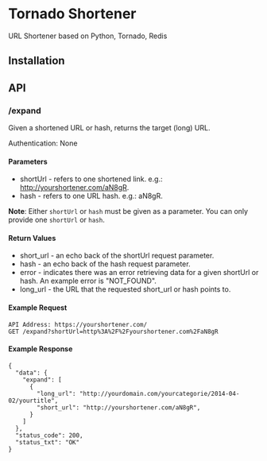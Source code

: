 Tornado Shortener
=================

URL Shortener based on Python, Tornado, Redis

Installation
------------

API
---

### /expand
Given a shortened URL or hash, returns the target (long) URL.  

Authentication: None

#### Parameters
 - shortUrl - refers to one shortened link. e.g.: http://yourshortener.com/aN8gR.
 - hash - refers to one URL hash. e.g.: aN8gR.

**Note**:
Either `shortUrl` or `hash` must be given as a parameter.
You can only provide one  `shortUrl` or `hash`.


#### Return Values
- short_url - an echo back of the shortUrl request parameter.
- hash - an echo back of the hash request parameter.
- error - indicates there was an error retrieving data for a given shortUrl or hash. An example error is "NOT_FOUND".
- long_url - the URL that the requested short_url or hash points to.

#### Example Request
```
API Address: https://yourshortener.com/
GET /expand?shortUrl=http%3A%2F%2Fyourshortener.com%2FaN8gR
```

#### Example Response
```
{
  "data": {
    "expand": [
      {
        "long_url": "http://yourdomain.com/yourcategorie/2014-04-02/yourtitle",
        "short_url": "http://yourshortener.com/aN8gR",
      }
    ]
  },
  "status_code": 200,
  "status_txt": "OK"
}
```